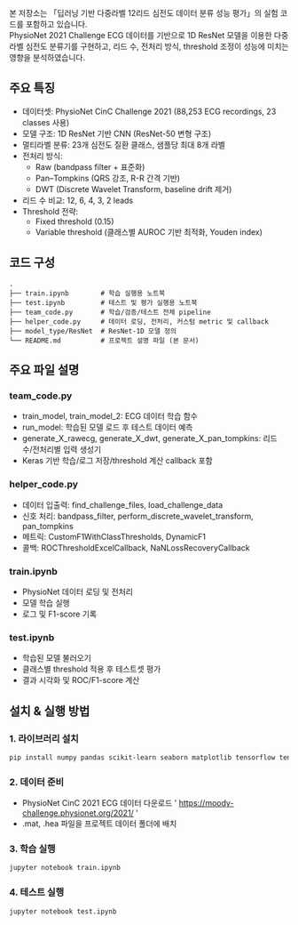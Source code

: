 
본 저장소는 「딥러닝 기반 다중라벨 12리드 심전도 데이터 분류 성능 평가」의 실험 코드를 포함하고 있습니다.  
PhysioNet 2021 Challenge ECG 데이터를 기반으로 1D ResNet 모델을 이용한 다중라벨 심전도 분류기를 구현하고, 리드 수, 전처리 방식, threshold 조정이 성능에 미치는 영향을 분석하였습니다.



## 주요 특징
- 데이터셋: PhysioNet CinC Challenge 2021 (88,253 ECG recordings, 23 classes 사용)  
- 모델 구조: 1D ResNet 기반 CNN (ResNet-50 변형 구조)  
- 멀티라벨 분류: 23개 심전도 질환 클래스, 샘플당 최대 8개 라벨  
- 전처리 방식:  
  - Raw (bandpass filter + 표준화)  
  - Pan–Tompkins (QRS 강조, R-R 간격 기반)  
  - DWT (Discrete Wavelet Transform, baseline drift 제거)  
- 리드 수 비교: 12, 6, 4, 3, 2 leads  
- Threshold 전략:  
  - Fixed threshold (0.15)  
  - Variable threshold (클래스별 AUROC 기반 최적화, Youden index)  




## 코드 구성

```
.
├── train.ipynb        # 학습 실행용 노트북
├── test.ipynb         # 테스트 및 평가 실행용 노트북
├── team_code.py       # 학습/검증/테스트 전체 pipeline
├── helper_code.py     # 데이터 로딩, 전처리, 커스텀 metric 및 callback
├── model_type/ResNet  # ResNet-1D 모델 정의
└── README.md          # 프로젝트 설명 파일 (본 문서)
```



## 주요 파일 설명

### team_code.py
- train_model, train_model_2: ECG 데이터 학습 함수
- run_model: 학습된 모델 로드 후 테스트 데이터 예측
- generate_X_rawecg, generate_X_dwt, generate_X_pan_tompkins: 리드 수/전처리별 입력 생성기
- Keras 기반 학습/로그 저장/threshold 계산 callback 포함

### helper_code.py
- 데이터 입출력: find_challenge_files, load_challenge_data
- 신호 처리: bandpass_filter, perform_discrete_wavelet_transform, pan_tompkins
- 메트릭: CustomF1WithClassThresholds, DynamicF1
- 콜백: ROCThresholdExcelCallback, NaNLossRecoveryCallback

### train.ipynb
- PhysioNet 데이터 로딩 및 전처리
- 모델 학습 실행
- 로그 및 F1-score 기록

### test.ipynb
- 학습된 모델 불러오기
- 클래스별 threshold 적용 후 테스트셋 평가
- 결과 시각화 및 ROC/F1-score 계산


## 설치 & 실행 방법

### 1. 라이브러리 설치
```bash
pip install numpy pandas scikit-learn seaborn matplotlib tensorflow tensorflow-addons scipy joblib tqdm pywt
```

### 2. 데이터 준비
- PhysioNet CinC 2021 ECG 데이터 다운로드
' https://moody-challenge.physionet.org/2021/ '
- .mat, .hea 파일을 프로젝트 데이터 폴더에 배치

### 3. 학습 실행
```bash
jupyter notebook train.ipynb
```

### 4. 테스트 실행
```bash
jupyter notebook test.ipynb
```





